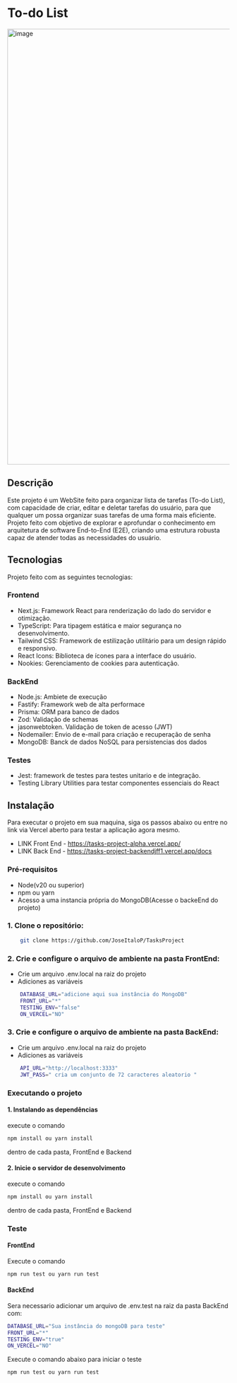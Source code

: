 # To-do List
<img width="1246" height="986" alt="image" src="https://github.com/user-attachments/assets/09f472dc-3f14-4098-87e2-af2e2405c2f3" />


## Descrição
Este projeto é um WebSite feito para organizar lista de tarefas (To-do List), com capacidade de criar, editar e deletar tarefas do usuário, para que qualquer um possa organizar suas tarefas de uma forma mais eficiente.
Projeto feito com objetivo de explorar e aprofundar o conhecimento em arquitetura de software End-to-End (E2E), criando uma estrutura robusta capaz de atender todas as necessidades do usuário.

## Tecnologias
Projeto feito com as seguintes tecnologias: 
### Frontend
  - Next.js: Framework React para renderização do lado do servidor e otimização.
  - TypeScript: Para tipagem estática e maior segurança no desenvolvimento.
  - Tailwind CSS: Framework de estilização utilitário para um design rápido e responsivo.
  - React Icons: Biblioteca de ícones para a interface do usuário.
  - Nookies: Gerenciamento de cookies para autenticação.
### BackEnd
  - Node.js: Ambiete de execução
  - Fastify: Framework web de alta performace
  - Prisma: ORM para banco de dados
  - Zod: Validação de schemas
  - jasonwebtoken. Validação de token de acesso (JWT)
  - Nodemailer: Envio de e-mail para criação e recuperação de senha
  - MongoDB: Banck de dados NoSQL para persistencias dos dados
### Testes
  - Jest: framework de testes para testes unitario e de integração.
  - Testing Library Utilities para testar componentes essenciais do React

## Instalação
Para executar o projeto em sua maquina, siga os passos abaixo ou entre no link via Vercel aberto para testar a aplicação agora mesmo.

 - LINK Front End   - https://tasks-project-alpha.vercel.app/
 - LINK Back End    - https://tasks-project-backendjff1.vercel.app/docs

### Pré-requisitos
  - Node(v20 ou superior)
  - npm ou yarn
  - Acesso a uma instancia própria do MongoDB(Acesse o backeEnd do projeto)

### 1. Clone o repositório:
``` bash
    git clone https://github.com/JoseItaloP/TasksProject
```
### 2. Crie e configure o arquivo de ambiente na pasta FrontEnd:
   - Crie um arquivo .env.local na raiz do projeto
   - Adiciones as variáveis
```bash
    DATABASE_URL="adicione aqui sua instância do MongoDB"
    FRONT_URL="*" 
    TESTING_ENV="false"
    ON_VERCEL="NO"
```

### 3. Crie e configure o arquivo de ambiente na pasta BackEnd:
   - Crie um arquivo .env.local na raiz do projeto
   - Adiciones as variáveis
```bash
    API_URL="http://localhost:3333"
    JWT_PASS=" cria um conjunto de 72 caracteres aleatorio "
```
### Executando o projeto
#### 1. Instalando as dependências
  execute o comando
  ```bash
  npm install ou yarn install
  ```
  dentro de cada pasta, FrontEnd e Backend
  
  #### 2. Inicie o servidor de desenvolvimento
  execute o comando
  ```bash
  npm install ou yarn install
  ```
  dentro de cada pasta, FrontEnd e Backend

  ### Teste
  #### FrontEnd
  Execute o comando
  ```bash
  npm run test ou yarn run test
  ```

#### BackEnd
Sera necessario adicionar um arquivo de .env.test na raiz da pasta BackEnd com:
```bash
DATABASE_URL="Sua instância do mongoDB para teste"
FRONT_URL="*" 
TESTING_ENV="true"
ON_VERCEL="NO"
```
Execute o comando abaixo para iniciar o teste
```bash
npm run test ou yarn run test
```
